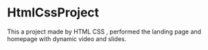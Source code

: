 # HtmlCssProject
This a project made by HTML CSS , performed the landing page and homepage with dynamic video and slides.
